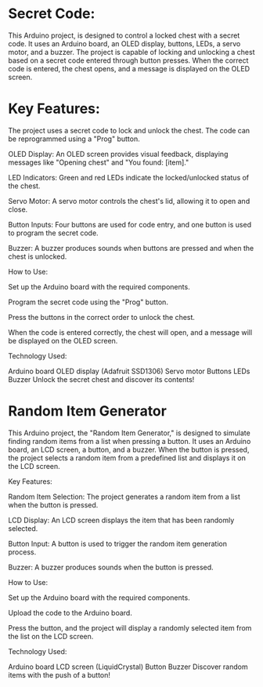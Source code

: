 # Secret Code: 

This Arduino project, is designed to control a locked chest with a secret code. It uses an Arduino board, an OLED display, buttons, LEDs, a servo motor, and a buzzer. The project is capable of locking and unlocking a chest based on a secret code entered through button presses. When the correct code is entered, the chest opens, and a message is displayed on the OLED screen.

# Key Features:

The project uses a secret code to lock and unlock the chest. The code can be reprogrammed using a "Prog" button.

OLED Display: An OLED screen provides visual feedback, displaying messages like "Opening chest" and "You found: [item]."

LED Indicators: Green and red LEDs indicate the locked/unlocked status of the chest.

Servo Motor: A servo motor controls the chest's lid, allowing it to open and close.

Button Inputs: Four buttons are used for code entry, and one button is used to program the secret code.

Buzzer: A buzzer produces sounds when buttons are pressed and when the chest is unlocked.

How to Use:

Set up the Arduino board with the required components.

Program the secret code using the "Prog" button.

Press the buttons in the correct order to unlock the chest.

When the code is entered correctly, the chest will open, and a message will be displayed on the OLED screen.

Technology Used:

Arduino board
OLED display (Adafruit SSD1306)
Servo motor
Buttons
LEDs
Buzzer
Unlock the secret chest and discover its contents!

# Random Item Generator

This Arduino project, the "Random Item Generator," is designed to simulate finding random items from a list when pressing a button. It uses an Arduino board, an LCD screen, a button, and a buzzer. When the button is pressed, the project selects a random item from a predefined list and displays it on the LCD screen.

Key Features:

Random Item Selection: The project generates a random item from a list when the button is pressed.

LCD Display: An LCD screen displays the item that has been randomly selected.

Button Input: A button is used to trigger the random item generation process.

Buzzer: A buzzer produces sounds when the button is pressed.

How to Use:

Set up the Arduino board with the required components.

Upload the code to the Arduino board.

Press the button, and the project will display a randomly selected item from the list on the LCD screen.

Technology Used:

Arduino board
LCD screen (LiquidCrystal)
Button
Buzzer
Discover random items with the push of a button!

